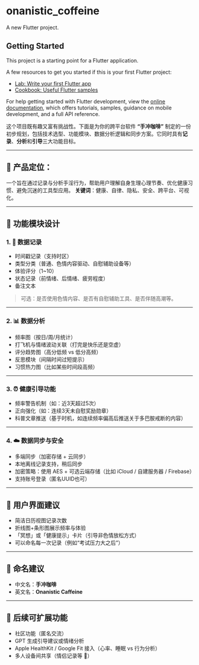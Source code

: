 # onanistic_coffeine

A new Flutter project.

## Getting Started

This project is a starting point for a Flutter application.

A few resources to get you started if this is your first Flutter project:

- [Lab: Write your first Flutter app](https://docs.flutter.dev/get-started/codelab)
- [Cookbook: Useful Flutter samples](https://docs.flutter.dev/cookbook)

For help getting started with Flutter development, view the
[online documentation](https://docs.flutter.dev/), which offers tutorials,
samples, guidance on mobile development, and a full API reference.


这个项目既有趣又富有挑战性。下面是为你的跨平台软件 **“手冲咖啡”** 制定的一份初步规划，包括技术选型、功能模块、数据分析逻辑和同步方案。它同时具有**记录**、**分析**和**引导**三大功能目标。

---

## 🧠 产品定位：

一个旨在通过记录与分析手淫行为，帮助用户理解自身生理心理节奏、优化健康习惯、避免沉迷的工具型应用。
**关键词**：健康、自律、隐私、安全、跨平台、可视化。

---

## 🧩 功能模块设计

### 1. 📅 数据记录

* 时间戳记录（支持时区）
* 类型分类（普通、色情内容驱动、自慰辅助设备等）
* 体验评分（1\~10）
* 状态记录（前情绪、后情绪、疲劳程度）
* 备注文本

> 可选：是否使用色情内容、是否有自慰辅助工具、是否伴随高潮等。

---

### 2. 📊 数据分析

* 频率图（按日/周/月统计）
* 打飞机与情绪波动关联（打完是快乐还是空虚）
* 评分趋势图（高分低频 vs 低分高频）
* 反思模块（间隔时间过短提示）
* 习惯热力图（比如某些时间段高频）

---

### 3. ⏰ 健康引导功能

* 频率警告机制（如：近3天超过5次）
* 正向强化（如：连续3天未自慰奖励勋章）
* 科普文章推送（基于时机，如连续频率偏高后推送关于多巴胺戒断的内容）

---

### 4. ☁️ 数据同步与安全

* 多端同步（加密存储 + 云同步）
* 本地离线记录支持，稍后同步
* 加密策略：使用 AES + 可选云端存储（比如 iCloud / 自建服务器 / Firebase）
* 支持账号登录（匿名UUID也可）

---

## 🧪 用户界面建议

* 简洁日历视图记录次数
* 折线图+条形图展示频率与体验
* 「冥想」或「健康提示」卡片（引导非色情放松方式）
* 可以命名每一次记录（例如“考试压力大之后”）

---

## 🧼 命名建议

* 中文名：**手冲咖啡**
* 英文名：**Onanistic Caffeine**

---

## 🔮 后续可扩展功能

* 社区功能（匿名交流）
* GPT 生成引导建议或情绪分析
* Apple HealthKit / Google Fit 接入（心率、睡眠 vs 行为分析）
* 多人设备间共享（情侣记录等 🤯）


